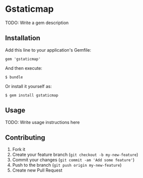 # Gstaticmap

TODO: Write a gem description

## Installation

Add this line to your application's Gemfile:

    gem 'gstaticmap'

And then execute:

    $ bundle

Or install it yourself as:

    $ gem install gstaticmap

## Usage

TODO: Write usage instructions here

## Contributing

1. Fork it
2. Create your feature branch (`git checkout -b my-new-feature`)
3. Commit your changes (`git commit -am 'Add some feature'`)
4. Push to the branch (`git push origin my-new-feature`)
5. Create new Pull Request
